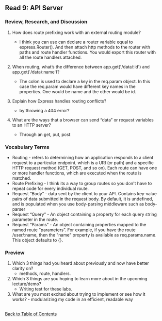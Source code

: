 ## Read 9: API Server

### Review, Research, and Discussion

1. How does route prefixing work with an external routing module?

   - I think you can use can declare a router variable equal to express.Router(). And then attach http methods to the router with paths and route handler functions. You would export this router with all the route handlers attached.

1. When routing, what’s the difference between app.get('/data/:id') and app.get('/data/:name')?

   - The colon is used to declare a key in the req.param object. In this case the req.param would have different key names in the properties. One would be name and the other would be id.

1. Explain how Express handles routing conflicts?

   - by throwing a 404 error?

1. What are the ways that a browser can send “data” or request variables to an HTTP server?
   - Through an get, put, post

### Vocabulary Terms

- Routing - refers to determining how an application responds to a client request to a particular endpoint, which is a URI (or path) and a specific HTTP request method (GET, POST, and so on).
  Each route can have one or more handler functions, which are executed when the route is matched.
- Route Prefixing - I think its a way to group routes so you don't have to repeat code for every individual route.
- Request “Body” - data sent by the client to your API. Contains key-value pairs of data submitted in the request body. By default, it is undefined, and is populated when you use body-parsing middleware such as body-parser
- Request “Query” - An object containing a property for each query string parameter in the route.
- Request “Params” - An object containing properties mapped to the named route “parameters”. For example, if you have the route /user/:name, then the "name" property is available as req.params.name. This object defaults to {}.

### Preview

1. Which 3 things had you heard about previously and now have better clarity on?
   - methods, route, handlers.
1. Which 3 things are you hoping to learn more about in the upcoming lecture/demo?
   - Writing test for these labs.
1. What are you most excited about trying to implement or see how it works? - modularizing my code in an efficient, readable way
   <br>
   <br>

[Back to Table of Contents](README.md)

